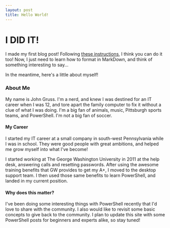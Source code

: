 ```yaml
---
layout: post
title: Hello World!
---
```


# I DID IT!

I made my first blog post! Following [these instructions](https://www.smashingmagazine.com/2014/08/build-blog-jekyll-github-pages/), I think you can do it too! Now, I just need to learn how to format in MarkDown, and think of something interesting to say...

In the meantime, here's a little about myself!

### About Me

My name is John Gruss. I'm a nerd, and knew I was destined for an IT career when I was 12, and tore apart the family computer to fix it without a clue of what I was doing. I'm a big fan of animals, music, Pittsburgh sports teams, and PowerShell. I'm not a big fan of soccer. 

#### My Career

I started my IT career at a small company in south-west Pennsylvania while I was in school. They were good people with great ambitions, and helped me grow myself into what I've become!

I started working at The George Washington University in 2011 at the help desk, answering calls and resetting passwords. After using the awesome training benefits that GW provides to get my A+, I moved to the desktop support team. I then used those same benefits to learn PowerShell, and landed in my current position. 

#### Why does this matter?

I've been doing some interesting things with PowerShell recently that I'd love to share with the community. I also would like to revisit some basic concepts to give back to the community. I plan to update this site with some PowerShell posts for beginners and experts alike, so stay tuned!
